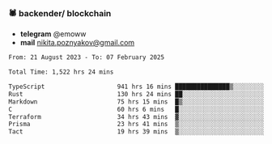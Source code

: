 ### 🕷 backender/ blockchain
- **telegram** @emoww
- **mail** nikita.poznyakov@gmail.com

<!--START_SECTION:waka-->

```txt
From: 21 August 2023 - To: 07 February 2025

Total Time: 1,522 hrs 24 mins

TypeScript                    941 hrs 16 mins ███████████████▒░░░░░░░░░   61.61 %
Rust                          130 hrs 24 mins ██░░░░░░░░░░░░░░░░░░░░░░░   08.54 %
Markdown                      75 hrs 15 mins  █▒░░░░░░░░░░░░░░░░░░░░░░░   04.93 %
C                             60 hrs 6 mins   █░░░░░░░░░░░░░░░░░░░░░░░░   03.93 %
Terraform                     34 hrs 43 mins  ▓░░░░░░░░░░░░░░░░░░░░░░░░   02.27 %
Prisma                        23 hrs 41 mins  ▒░░░░░░░░░░░░░░░░░░░░░░░░   01.55 %
Tact                          19 hrs 39 mins  ▒░░░░░░░░░░░░░░░░░░░░░░░░   01.29 %
```

<!--END_SECTION:waka-->




